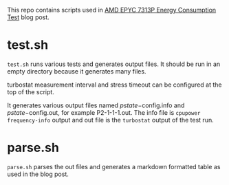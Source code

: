 
This repo contains scripts used in [AMD EPYC 7313P Energy Consumption Test](https://metebalci.com/blog/epyc-energy-consumption-test/) blog post.

# test.sh 

`test.sh` runs various tests and generates output files. It should be run in an empty directory because it generates many files.

turbostat measurement interval and stress timeout can be configured at the top of the script.

It generates various output files named $pstate-$config.info and $pstate-$config.out, for example P2-1-1-1.out. The info file is `cpupower frequency-info` output and out file is the `turbostat` output of the test run.

# parse.sh 

`parse.sh` parses the out files and generates a markdown formatted table as used in the blog post.
